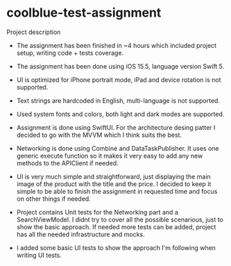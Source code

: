 # coolblue-test-assignment
Project description

- The assignment has been finished in ~4 hours which included project setup, writing code + tests coverage.

- The assignment has been done using iOS 15.5, language version Swift 5.

- UI is optimized for iPhone portrait mode, iPad and device rotation is not supported.

- Text strings are hardcoded in English, multi-language is not supported.

- Used system fonts and colors, both light and dark modes are supported.

- Assignment is done using SwiftUI. For the architecture desing patter I decided to go with the MVVM which I think suits the best.

- Networking is done using Combine and DataTaskPublisher. It uses one generic execute function so it makes it very easy to add any new methods to the APIClient if needed.

- UI is very much simple and straightforward, just displaying the main image of the product with the title and the price. I decided to keep it simple to be able to finish the assignment in requested time and focus on other things if needed.

- Project contains Unit tests for the Networking part and a SearchViewModel. I didnt try to cover all the possible scenarious, just to show the basic approach. If needed more tests can be added, project has all the needed infrastructure and mocks.

- I added some basic UI tests to show the approach I'm following when writing UI tests.
